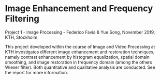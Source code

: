 # Image Enhancement and Frequency Filtering

Project 1 - Image Processing - Federico Favia & Yue Song, November 2019, KTH, Stockholm

This project developed within the course of Image and Video Processing at KTH investigates different image enhancement and restoration techniques, namely contrast enhancement by histogram equalization, spatial domain smoothing, and image restoration in frequency domain (among the others Wiener filter). Both quantitative and qualitative analysis are conducted. See the report for more information.
